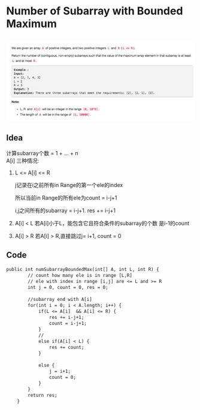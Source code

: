 # Number of Subarray with Bounded Maximum

## ![](../../../../../.gitbook/assets/screen-shot-2018-04-05-at-4.17.56-pm.png)

## Idea

计算subarray个数 = 1 + ... + n  
A\[i\] 三种情况:

1. L &lt;= A\[i\] &lt;= R

    j记录在i之前所有in Range的第一个ele的index

    所以当前in Range的所有ele为count = i-j+1

    i,j之间所有的subarray = i-j+1. res += i-j+1

2. A\[i\] &lt; L 若A\[i\]小于L，能包含它且符合条件的subarray的个数 是i-1的count
3. A\[i\] &gt; R 若A\[i\] &gt; R,直接跳过j= i+1, count = 0

## Code

```text
public int numSubarrayBoundedMax(int[] A, int L, int R) {
        // count how many ele is in range [L,R]
        // ele with index in range [i,j] are <= L and >= R
        int j = 0, count = 0, res = 0;

        //subarray end with A[i]
        for(int i = 0; i < A.length; i++) {
            if(L <= A[i]  && A[i] <= R) {
                res += i-j+1;
                count = i-j+1;
            } 
            // 
            else if(A[i] < L) {
                res += count;
            } 

            else {
                j = i+1;
                count = 0;
            }
        }
        return res;
    }
```

